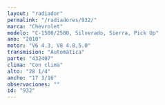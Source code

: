 ```yaml
---
layout: "radiador"
permalink: "/radiadores/932/"
marca: "Chevrolet"
modelo: "C-1500/2500, Silverado, Sierra, Pick Up"
ano: "2010"
motor: "V6 4.3, V8 4.8,5.0"
transmision: "Automática"
parte: "432407"
clima: "Con clima"
alto: "28 1/4"
ancho: "17 3/16"
observaciones: ""
id: "932"
---
```



